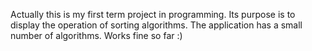 Actually this is my first term project in programming. 
Its purpose is to display the operation of sorting algorithms. 
The application has a small number of algorithms. 
Works fine so far :)
